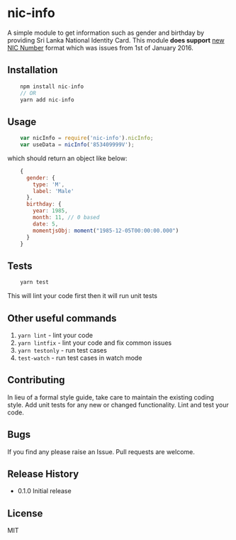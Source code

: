# nic-info

A simple module to get information such as gender and birthday by providing Sri Lanka National Identity Card.
This module **does support** [new NIC Number](https://en.wikipedia.org/wiki/National_identity_card_(Sri_Lanka)#New_NIC_number) format which was issues from 1st of January 2016.

## Installation

```javascript
    npm install nic-info
    // OR
    yarn add nic-info
```

## Usage

```javascript
    var nicInfo = require('nic-info').nicInfo;
    var useData = nicInfo('853409999V');
```

which should return an object like below:

```javascript
    {
      gender: {
        type: 'M',
        label: 'Male'
      },
      birthday: {
        year: 1985,
        month: 11, // 0 based
        date: 5,
        momentjsObj: moment("1985-12-05T00:00:00.000")
      }
    }
```

## Tests

```javascript
    yarn test
```

This will lint your code first then it will run unit tests

## Other useful commands

1. `yarn lint` - lint your code
2. `yarn lintfix` - lint your code and fix common issues
3. `yarn testonly` - run test cases
4. `test-watch` - run test cases in watch mode

## Contributing

In lieu of a formal style guide, take care to maintain the existing coding style. Add unit tests for any new or changed functionality. Lint and test your code.

## Bugs

If you find any please raise an Issue. Pull requests are welcome.

## Release History
- 0.1.0 Initial release

## License
MIT
